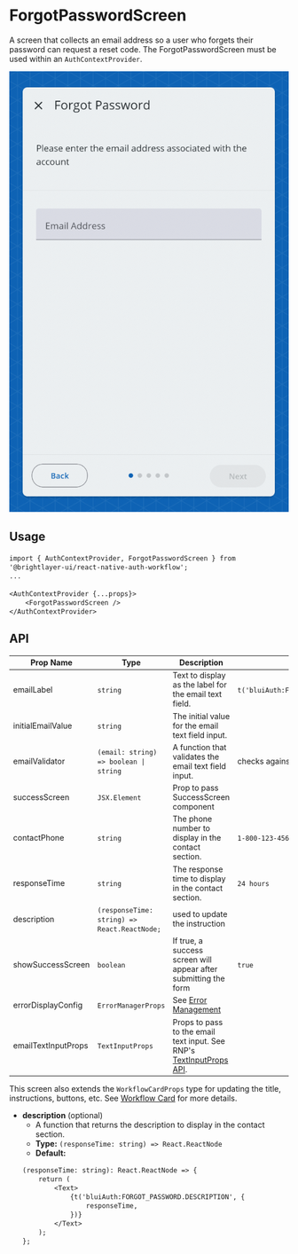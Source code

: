 # ForgotPasswordScreen

A screen that collects an email address so a user who forgets their password can request a reset code. The ForgotPasswordScreen must be used within an `AuthContextProvider`.

![Forgot Password](../../media/screens/forgot-password.png)

## Usage

```tsx
import { AuthContextProvider, ForgotPasswordScreen } from '@brightlayer-ui/react-native-auth-workflow';
...

<AuthContextProvider {...props}>
    <ForgotPasswordScreen />
</AuthContextProvider>
```

## API

| Prop Name           | Type                                         | Description                                                                                                                                              | Default                                       |
| ------------------- | -------------------------------------------- | -------------------------------------------------------------------------------------------------------------------------------------------------------- | --------------------------------------------- |
| emailLabel          | `string`                                     | Text to display as the label for the email text field.                                                                                                   | `t('bluiAuth:FORGOT_PASSWORD.EMAIL_ADDRESS')` |
| initialEmailValue   | `string`                                     | The initial value for the email text field input.                                                                                                        |                                               |
| emailValidator      | `(email: string) => boolean \| string`       | A function that validates the email text field input.                                                                                                    | checks against valid email regex              |
| successScreen       | `JSX.Element`                                | Prop to pass SuccessScreen component                                                                                                                     |
| contactPhone        | `string`                                     | The phone number to display in the contact section.                                                                                                      | `1-800-123-4567`                              |
| responseTime        | `string`                                     | The response time to display in the contact section.                                                                                                     | `24 hours`                                    |
| description         | `(responseTime: string) => React.ReactNode;` | used to update the instruction                                                                                                                           |
| showSuccessScreen   | `boolean`                                    | If true, a success screen will appear after submitting the form                                                                                          | `true`                                        |
| errorDisplayConfig  | `ErrorManagerProps`                          | See [Error Management](../error-management.md)                                                                                                           |                                               |
| emailTextInputProps | `TextInputProps`                             | Props to pass to the email text input. See RNP's [TextInputProps API](https://callstack.github.io/react-native-paper/docs/components/TextInput/#props/). |                                               |

This screen also extends the `WorkflowCardProps` type for updating the title, instructions, buttons, etc. See [Workflow Card](../components/workflow-card.md) for more details.

-   **description** (optional)
    -   A function that returns the description to display in the contact section.
    -   **Type:** `(responseTime: string) => React.ReactNode`
    -   **Default:**
    ```tsx
    (responseTime: string): React.ReactNode => {
        return (
            <Text>
                {t('bluiAuth:FORGOT_PASSWORD.DESCRIPTION', {
                    responseTime,
                })}
            </Text>
        );
    };
    ```
